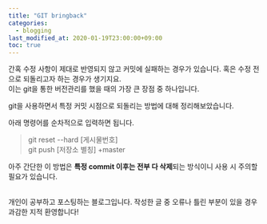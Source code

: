 ```yaml
---
title: "GIT bringback"
categories: 
  - blogging
last_modified_at: 2020-01-19T23:00:00+09:00
toc: true
---
```

간혹 수정 사항이 제대로 반영되지 않고 커밋에 실패하는 경우가 있습니다. 혹은 수정 전으로 되돌리고자 하는 경우가 생기지요.<br/>
이는 git을 통한 버전관리를 했을 때의 가장 큰 장점 중 하나입니다.<br/>

git을 사용하면서 특정 커밋 시점으로 되돌리는 방법에 대해 정리해보았습니다.<br/>

아래 명령어를 순차적으로 입력하면 됩니다.<br/>

>git reset --hard [게시물번호]<br/>
>git push [저장소 별칭] +master<br/>

아주 간단한 이 방법은 **특정 commit 이후는 전부 다 삭제**되는 방식이니 사용 시 주의할 필요가 있습니다.<br/><br/>

개인이 공부하고 포스팅하는 블로그입니다. 작성한 글 중 오류나 틀린 부분이 있을 경우 과감한 지적 환영합니다!<br/><br/>
